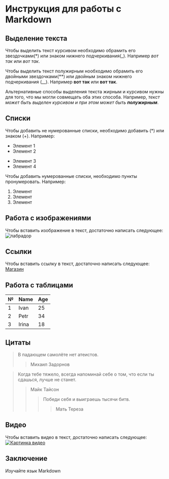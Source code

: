 # Инструкция для работы с Markdown
##  Выделение текста

Чтобы выделить текст курсивом необходимо обрамить его звездочками(*) или знаком нижнего подчеркивания(_). Например *вот так* или _вот так_. 

Чтобы выделить текст полужирным нообходимо обрамить его двойными звездочками(**) или двойным знаком нижнего подчеркивания (__). Например **вот так** или __вот так__.

Альтернативные способы выделения текста жирным и курсивом нужны для того, что мы могли совмещать оба этих способа. Например, _текст может быть выделен курсивом и при этом может быть **полужирным**_.

## Списки

Чтобы добавить не нумерованные списки, необходимо добавить (*) или знаком (+). Например:
* Элемент 1
* Элемент 2
+ Элемент 3
+ Элемент 4

Чтобы добавить нумерованные списки, необходимо пункты пронумеровать. Например:
1. Элемент
2. Элемент
3. Элемент


## Работа с изображениями

Чтобы вставить изображение в текст, достаточно написать следующее:
![лабрадор](https://proprikol.ru/wp-content/uploads/2020/08/kartinki-labradory-28.jpg)

## Ссылки

Чтобы вставить ссылку в текст, достаточно написать следующее:
[Магазин](https://www.mvideo.ru/)

## Работа с таблицами
  №  |  Name   | Age  
-----|---------|-----
1 |Ivan| 25
2| Petr|34
3 |Irina|18 

## Цитаты
> В падающем самолёте нет атеистов.
>> Михаил Задорнов

> Когда тебе тяжело, всегда напоминай себе о том, что если ты сдашься, лучше не станет.
>> Майк Тайсон
>>>Победи себя и выиграешь тысячи битв.
>>>> Мать Тереза

## Видео

Чтобы вставить видео в текст, достаточно написать следующее:
[![Картинка видео](https://img.youscreen.ru/wall/14977209244917/14977209244917_1920x1200.jpg)](https://www.youtube.com/shorts/QqYwGm1rYvg)


## Заключение
Изучайте язык Markdown